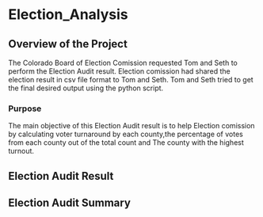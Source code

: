 # Election_Analysis

## Overview of the Project
The Colorado Board of Election Comission requested Tom and Seth to perform the Election Audit result. Election comission had shared the election result in csv file format to Tom and Seth. Tom and Seth tried to get the final desired output using the python script.

### Purpose
The main objective of this Election Audit result is to help Election comission by calculating voter turnaround by each county,the percentage of votes from each county out of the total count and The county with the highest turnout.

## Election Audit Result

## Election Audit Summary
